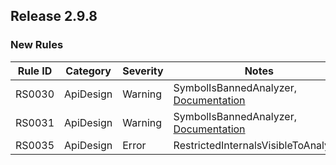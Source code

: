## Release 2.9.8

### New Rules

Rule ID | Category | Severity | Notes
--------|----------|----------|-------
RS0030 | ApiDesign | Warning | SymbolIsBannedAnalyzer, [Documentation](https://github.com/dotnet/roslyn-analyzers/blob/main/src/Microsoft.CodeAnalysis.BannedApiAnalyzers/BannedApiAnalyzers.Help.md)
RS0031 | ApiDesign | Warning | SymbolIsBannedAnalyzer, [Documentation](https://github.com/dotnet/roslyn-analyzers/blob/main/src/Microsoft.CodeAnalysis.BannedApiAnalyzers/BannedApiAnalyzers.Help.md)
RS0035 | ApiDesign | Error | RestrictedInternalsVisibleToAnalyzer
